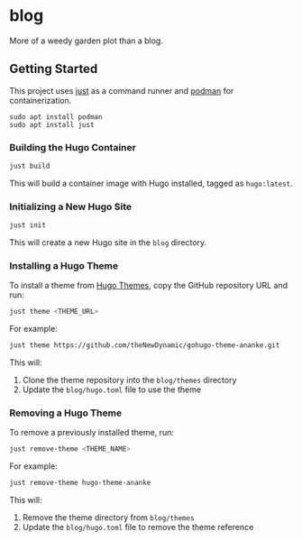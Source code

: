 # blog

More of a weedy garden plot than a blog.

## Getting Started

This project uses [just](https://github.com/casey/just) as a command runner and [podman](https://podman.io/) for containerization.

```shell
sudo apt install podman
sudo apt install just
```

### Building the Hugo Container

```bash
just build
```

This will build a container image with Hugo installed, tagged as `hugo:latest`.

### Initializing a New Hugo Site

```bash
just init
```

This will create a new Hugo site in the `blog` directory.

### Installing a Hugo Theme

To install a theme from [Hugo Themes](https://themes.gohugo.io/), copy the GitHub repository URL and run:

```bash
just theme <THEME_URL>
```

For example:

```bash
just theme https://github.com/theNewDynamic/gohugo-theme-ananke.git
```

This will:
1. Clone the theme repository into the `blog/themes` directory
2. Update the `blog/hugo.toml` file to use the theme

### Removing a Hugo Theme

To remove a previously installed theme, run:

```bash
just remove-theme <THEME_NAME>
```

For example:

```bash
just remove-theme hugo-theme-ananke
```

This will:
1. Remove the theme directory from `blog/themes`
2. Update the `blog/hugo.toml` file to remove the theme reference
